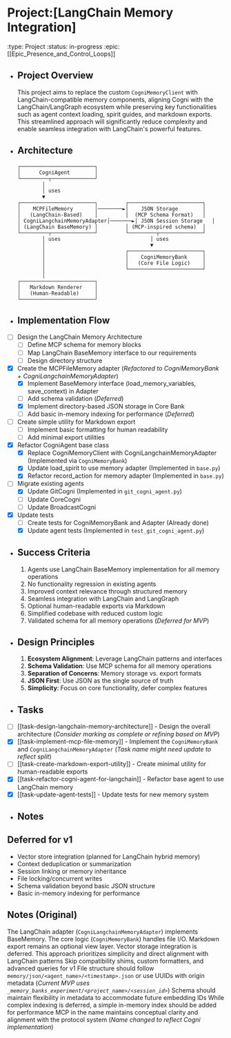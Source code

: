 # Project:[LangChain Memory Integration]
:type: Project
:status: in-progress
:epic: [[Epic_Presence_and_Control_Loops]]
- ## Project Overview
  This project aims to replace the custom `CogniMemoryClient` with LangChain-compatible memory components, aligning Cogni with the LangChain/LangGraph ecosystem while preserving key functionalities such as agent context loading, spirit guides, and markdown exports. This streamlined approach will significantly reduce complexity and enable seamless integration with LangChain's powerful features.
- ## Architecture
  ```
  ┌────────────────────────┐
  │      CogniAgent        │
  └─────────┬──────────────┘
          │
          │ uses
          ▼
  ┌────────────────────────┐         ┌────────────────────────┐
  │    MCPFileMemory       │────────►│    JSON Storage        │
  │   (LangChain-Based)    │         │  (MCP Schema Format)   │
  │ CogniLangchainMemoryAdapter│───────►│ JSON Session Storage   │
  │ (LangChain BaseMemory) │         │ (MCP-inspired schema)  │
  └─────────┬──────────────┘         └─────────┬──────────────┘
          │ uses                             │ uses
          │                                  ▼
          │                          ┌────────────────────────┐
          │                          │    CogniMemoryBank     │
          │                          │   (Core File Logic)    │
          │                          └────────────────────────┘
          │
  ┌────────────────────────┐
  │   Markdown Renderer    │
  │   (Human-Readable)     │
  └────────────────────────┘
  ```
- ## Implementation Flow
- [ ] Design the LangChain Memory Architecture
	- [ ] Define MCP schema for memory blocks
	- [ ] Map LangChain BaseMemory interface to our requirements
	- [ ] Design directory structure
- [x] Create the MCPFileMemory adapter (*Refactored to CogniMemoryBank + CogniLangchainMemoryAdapter*)
	- [x] Implement BaseMemory interface (load_memory_variables, save_context) in Adapter
	- [ ] Add schema validation (*Deferred*)
	- [x] Implement directory-based JSON storage in Core Bank
	- [ ] Add basic in-memory indexing for performance (*Deferred*)
- [ ] Create simple utility for Markdown export
	- [ ] Implement basic formatting for human readability
	- [ ] Add minimal export utilities
- [x] Refactor CogniAgent base class
	- [x] Replace CogniMemoryClient with CogniLangchainMemoryAdapter (Implemented via `CogniMemoryBank`)
	- [x] Update load_spirit to use memory adapter (Implemented in `base.py`)
	- [x] Refactor record_action for memory adapter (Implemented in `base.py`)
- [ ] Migrate existing agents
	- [x] Update GitCogni (Implemented in `git_cogni_agent.py`)
	- [ ] Update CoreCogni
	- [ ] Update BroadcastCogni
- [x] Update tests
	- [ ] Create tests for CogniMemoryBank and Adapter (Already done)
	- [x] Update agent tests (Implemented in `test_git_cogni_agent.py`)
- ## Success Criteria
  1. Agents use LangChain BaseMemory implementation for all memory operations
  2. No functionality regression in existing agents
  3. Improved context relevance through structured memory
  4. Seamless integration with LangChain and LangGraph
  5. Optional human-readable exports via Markdown
  6. Simplified codebase with reduced custom logic
  7. Validated schema for all memory operations (*Deferred for MVP*)
- ## Design Principles
  1. **Ecosystem Alignment**: Leverage LangChain patterns and interfaces
  2. **Schema Validation**: Use MCP schema for all memory operations
  3. **Separation of Concerns**: Memory storage vs. export formats
  4. **JSON First**: Use JSON as the single source of truth
  5. **Simplicity**: Focus on core functionality, defer complex features
- ## Tasks
- [ ] [[task-design-langchain-memory-architecture]] - Design the overall architecture (*Consider marking as complete or refining based on MVP*)
- [x] [[task-implement-mcp-file-memory]] - Implement the `CogniMemoryBank` and `CogniLangchainMemoryAdapter` (*Task name might need update to reflect split*)
- [ ] [[task-create-markdown-export-utility]] - Create minimal utility for human-readable exports
- [x] [[task-refactor-cogni-agent-for-langchain]] - Refactor base agent to use LangChain memory
- [x] [[task-update-agent-tests]] - Update tests for new memory system
- ## Notes
## Deferred for v1
- Vector store integration (planned for LangChain hybrid memory)
- Context deduplication or summarization
- Session linking or memory inheritance
- File locking/concurrent writes
- Schema validation beyond basic JSON structure
- Basic in-memory indexing for performance

## Notes (Original)
The LangChain adapter (`CogniLangchainMemoryAdapter`) implements BaseMemory.
The core logic (`CogniMemoryBank`) handles file I/O.
Markdown export remains an optional view layer.
Vector storage integration is deferred.
This approach prioritizes simplicity and direct alignment with LangChain patterns
Skip compatibility shims, custom formatters, and advanced queries for v1
File structure should follow `memory/json/<agent_name>/<timestamp>.json` or use UUIDs with origin metadata (*Current MVP uses `_memory_banks_experiment/<project_name>/<session_id>`*)
Schema should maintain flexibility in metadata to accommodate future embedding IDs
While complex indexing is deferred, a simple in-memory index should be added for performance
MCP in the name maintains conceptual clarity and alignment with the protocol system (*Name changed to reflect Cogni implementation*)